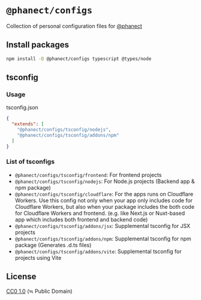 # `@phanect/configs`

Collection of personal configuration files for [@phanect](https://github.com/phanect)

## Install packages

```sh
npm install -D @phanect/configs typescript @types/node
```

## tsconfig

### Usage

tsconfig.json

```json
{
  "extends": [
    "@phanect/configs/tsconfig/nodejs",
    "@phanect/configs/tsconfig/addons/npm"
  ]
}
```

### List of tsconfigs

- `@phanect/configs/tsconfig/frontend`: For frontend projects
- `@phanect/configs/tsconfig/nodejs`: For Node.js projects (Backend app & npm package)
- `@phanect/configs/tsconfig/cloudflare`: For the apps runs on Cloudflare Workers. Use this config not only when your app only includes code for Cloudflare Workers, but also when your package includes the both code for Cloudflare Workers and frontend. (e.g. like Next.js or Nuxt-based app which includes both frontend and backend code)
- `@phanect/configs/tsconfig/addons/jsx`: Supplemental tsconfig for JSX projects
- `@phanect/configs/tsconfig/addons/npm`: Supplemental tsconfig for npm package (Generates .d.ts files)
- `@phanect/configs/tsconfig/addons/vite`: Supplemental tsconfig for projects using Vite

## License

[CC0 1.0](./LICENSE.txt) (≒ Public Domain)
